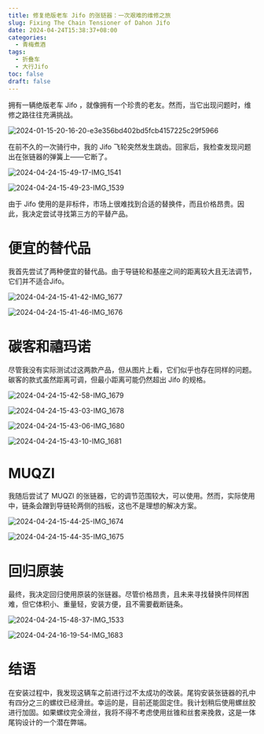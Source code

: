 ```yaml
---
title: 修复绝版老车 Jifo 的张链器：一次艰难的维修之旅
slug: Fixing The Chain Tensioner of Dahon Jifo
date: 2024-04-24T15:38:37+08:00
categories:
  - 青梅煮酒
tags:
  - 折叠车
  - 大行Jifo
toc: false
draft: false
---
```

拥有一辆绝版老车 Jifo ，就像拥有一个珍贵的老友。然而，当它出现问题时，维修之路往往充满挑战。

![2024-01-15-20-16-20-e3e356bd402bd5fcb4157225c29f5966](https://raw.githubusercontent.com/xbot/image-hosting/master/blog/2024-01-15-20-16-20-e3e356bd402bd5fcb4157225c29f5966.jpg)

在前不久的一次骑行中，我的 Jifo 飞轮突然发生跳齿。回家后，我检查发现问题出在张链器的弹簧上——它断了。

![2024-04-24-15-49-17-IMG_1541](https://raw.githubusercontent.com/xbot/image-hosting/master/blog/2024-04-24-15-49-17-IMG_1541.jpeg)

![2024-04-24-15-49-23-IMG_1539](https://raw.githubusercontent.com/xbot/image-hosting/master/blog/2024-04-24-15-49-23-IMG_1539.jpeg)

由于 Jifo 使用的是非标件，市场上很难找到合适的替换件，而且价格昂贵。因此，我决定尝试寻找第三方的平替产品。

# 便宜的替代品

我首先尝试了两种便宜的替代品。由于导链轮和基座之间的距离较大且无法调节，它们并不适合Jifo。

![2024-04-24-15-41-42-IMG_1677](https://raw.githubusercontent.com/xbot/image-hosting/master/blog/2024-04-24-15-41-42-IMG_1677.jpeg)

![2024-04-24-15-41-46-IMG_1676](https://raw.githubusercontent.com/xbot/image-hosting/master/blog/2024-04-24-15-41-46-IMG_1676.jpeg)

# 碳客和禧玛诺

尽管我没有实际测试过这两款产品，但从图片上看，它们似乎也存在同样的问题。碳客的款式虽然距离可调，但最小距离可能仍然超出 Jifo 的规格。

![2024-04-24-15-42-58-IMG_1679](https://raw.githubusercontent.com/xbot/image-hosting/master/blog/2024-04-24-15-42-58-IMG_1679.jpeg)

![2024-04-24-15-43-03-IMG_1678](https://raw.githubusercontent.com/xbot/image-hosting/master/blog/2024-04-24-15-43-03-IMG_1678.jpeg)

![2024-04-24-15-43-06-IMG_1680](https://raw.githubusercontent.com/xbot/image-hosting/master/blog/2024-04-24-15-43-06-IMG_1680.jpeg)

![2024-04-24-15-43-10-IMG_1681](https://raw.githubusercontent.com/xbot/image-hosting/master/blog/2024-04-24-15-43-10-IMG_1681.jpeg)

# MUQZI

我随后尝试了 MUQZI 的张链器，它的调节范围较大，可以使用。然而，实际使用中，链条会蹭到导链轮两侧的挡板，这也不是理想的解决方案。

![2024-04-24-15-44-25-IMG_1674](https://raw.githubusercontent.com/xbot/image-hosting/master/blog/2024-04-24-15-44-25-IMG_1674.jpeg)

![2024-04-24-15-44-35-IMG_1675](https://raw.githubusercontent.com/xbot/image-hosting/master/blog/2024-04-24-15-44-35-IMG_1675.jpeg)

# 回归原装

最终，我决定回归使用原装的张链器。尽管价格昂贵，且未来寻找替换件同样困难，但它体积小、重量轻，安装方便，且不需要截断链条。

![2024-04-24-15-48-37-IMG_1533](https://raw.githubusercontent.com/xbot/image-hosting/master/blog/2024-04-24-15-48-37-IMG_1533.jpeg)

![2024-04-24-16-19-54-IMG_1683](https://raw.githubusercontent.com/xbot/image-hosting/master/blog/2024-04-24-16-19-54-IMG_1683.jpeg)

# 结语

在安装过程中，我发现这辆车之前进行过不太成功的改装。尾钩安装张链器的孔中有四分之三的螺纹已经滑丝。幸运的是，目前还能固定住。我计划稍后使用螺丝胶进行加固。如果螺纹完全滑丝，我将不得不考虑使用丝锥和丝套来挽救，这是一体尾钩设计的一个潜在弊端。